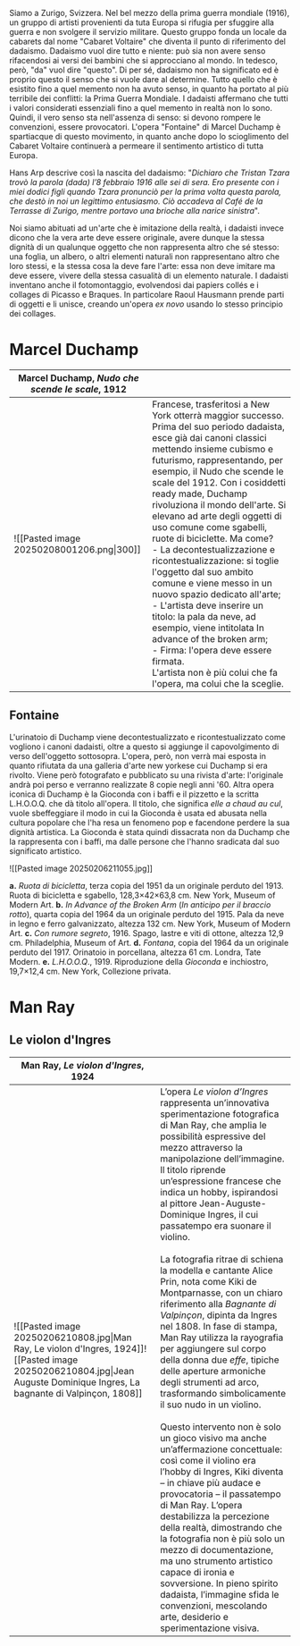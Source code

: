 Siamo a Zurigo, Svizzera. Nel bel mezzo della prima guerra mondiale (1916), un gruppo di artisti provenienti da tuta Europa si rifugia per sfuggire alla guerra e non svolgere il servizio militare. Questo gruppo fonda un locale da cabarets dal nome "Cabaret Voltaire" che diventa il punto di riferimento del dadaismo. Dadaismo vuol dire tutto e niente: può sia non avere senso rifacendosi ai versi dei bambini che si approcciano al mondo. In tedesco, però, "da" vuol dire "questo". Di per sé, dadaismo non ha significato ed è proprio questo il senso che si vuole dare al determine. Tutto quello che è esistito fino a quel memento non ha avuto senso, in quanto ha portato al più terribile dei conflitti: la Prima Guerra Mondiale. I dadaisti affermano che tutti i valori considerati essenziali fino a quel memento in realtà non lo sono. Quindi, il vero senso sta nell'assenza di senso: si devono rompere le convenzioni, essere provocatori. 
L'opera "Fontaine" di Marcel Duchamp è spartiacque di questo movimento, in quanto anche dopo lo scioglimento del Cabaret Voltaire continuerà a permeare il sentimento artistico di tutta Europa.

Hans Arp descrive così la nascita del dadaismo: "_Dichiaro che Tristan Tzara trovò la parola (dada) l’8 febbraio 1916 alle sei di sera. Ero presente con i miei dodici figli quando Tzara pronunciò per la prima volta questa parola, che destò in noi un legittimo entusiasmo. Ciò accadeva al Café de la Terrasse di Zurigo, mentre portavo una brioche alla narice sinistra_".

Noi siamo abituati ad un'arte che è imitazione della realtà, i dadaisti invece dicono che la vera arte deve essere originale, avere dunque la stessa dignità di un qualunque oggetto che non rappresenta altro che sé stesso: una foglia, un albero, o altri elementi naturali non rappresentano altro che loro stessi, e la stessa cosa la deve fare l'arte: essa non deve imitare ma deve essere, vivere della stessa casualità di un elemento naturale. 
I dadaisti inventano anche il fotomontaggio, evolvendosi dai papiers collés e i collages di Picasso e Braques. In particolare Raoul Hausmann prende parti di oggetti e li unisce, creando un'opera *ex novo* usando lo stesso principio dei collages. 

# Marcel Duchamp

| Marcel Duchamp, *Nudo che scende le scale*, 1912 |                                                                                                                                                                                                                                                                                                                                                                                                                                                                                                                                                                                                                                                                                                                                                                                            |
| ------------------------------------------------ | ------------------------------------------------------------------------------------------------------------------------------------------------------------------------------------------------------------------------------------------------------------------------------------------------------------------------------------------------------------------------------------------------------------------------------------------------------------------------------------------------------------------------------------------------------------------------------------------------------------------------------------------------------------------------------------------------------------------------------------------------------------------------------------------ |
| ![[Pasted image 20250208001206.png\|300]]        | Francese, trasferitosi a New York otterrà maggior successo. Prima del suo periodo dadaista, esce già dai canoni classici mettendo insieme cubismo e futurismo, rappresentando, per esempio, il Nudo che scende le scale del 1912. Con i cosiddetti ready made, Duchamp rivoluziona il mondo dell'arte. Si elevano ad arte degli oggetti di uso comune come sgabelli, ruote di biciclette. Ma come?<br>- La decontestualizzazione e ricontestualizzazione: si toglie l'oggetto dal suo ambito comune e viene messo in un nuovo spazio dedicato all'arte;<br>- L'artista deve inserire un titolo: la pala da neve, ad esempio, viene intitolata In advance of the broken arm;<br>- Firma: l'opera deve essere firmata.<br>L'artista non è più colui che fa l'opera, ma colui che la sceglie. |


## Fontaine 

L'urinatoio di Duchamp viene decontestualizzato e ricontestualizzato come vogliono i canoni dadaisti, oltre a questo si aggiunge il capovolgimento di verso dell'oggetto sottosopra. 
L'opera, però, non verrà mai esposta in quanto rifiutata da una galleria d'arte new yorkese cui Duchamp si era rivolto. Viene però fotografato e pubblicato su una rivista d'arte: l'originale andrà poi perso e verranno realizzate 8 copie negli anni '60. 
Altra opera iconica di Duchamp è la Gioconda con i baffi e il pizzetto e la scritta L.H.O.O.Q. che dà titolo all'opera. Il titolo, che significa *elle a chaud au cul*, vuole sbeffeggiare il modo in cui la Gioconda è usata ed abusata nella cultura popolare che l'ha resa un fenomeno pop e facendone perdere la sua dignità artistica. La Gioconda è stata quindi dissacrata non da Duchamp che la rappresenta con i baffi, ma dalle persone che l'hanno sradicata dal suo significato artistico. 

![[Pasted image 20250206211055.jpg]]

**a.** _Ruota di bicicletta_, terza copia del 1951 da un originale perduto del 1913. Ruota di bicicletta e sgabello, 128,3×42×63,8 cm. New York, Museum of Modern Art.
**b.** _In Advance of the Broken Arm_ (_In anticipo per il braccio rotto_), quarta copia del 1964 da un originale perduto del 1915. Pala da neve in legno e ferro galvanizzato, altezza 132 cm. New York, Museum of Modern Art.
**c.** _Con rumore segreto_, 1916. Spago, lastre e viti di ottone, altezza 12,9 cm. Philadelphia, Museum of Art.
**d.** _Fontana_, copia del 1964 da un originale perduto del 1917. Orinatoio in porcellana, altezza 61 cm. Londra, Tate Modern.
**e.** _L.H.O.O.Q_., 1919. Riproduzione della _Gioconda_ e inchiostro, 19,7×12,4 cm. New York, Collezione privata.

# Man Ray

## Le violon d'Ingres

| Man Ray, *Le violon d'Ingres*, 1924                                                                                                                                        |                                                                                                                                                                                                                                                                                                                                                                                                                                                                                                                                                                                                                                                                                                                                                                                                                                                                                                                                                                                                                                                                                                                                                                                                                                                                                                      |
| -------------------------------------------------------------------------------------------------------------------------------------------------------------------------- | ---------------------------------------------------------------------------------------------------------------------------------------------------------------------------------------------------------------------------------------------------------------------------------------------------------------------------------------------------------------------------------------------------------------------------------------------------------------------------------------------------------------------------------------------------------------------------------------------------------------------------------------------------------------------------------------------------------------------------------------------------------------------------------------------------------------------------------------------------------------------------------------------------------------------------------------------------------------------------------------------------------------------------------------------------------------------------------------------------------------------------------------------------------------------------------------------------------------------------------------------------------------------------------------------------- |
| ![[Pasted image 20250206210808.jpg\|Man Ray, Le violon d'Ingres, 1924]]![[Pasted image 20250206210804.jpg\|Jean Auguste Dominique Ingres, La bagnante di Valpinçon, 1808]] | L’opera _Le violon d’Ingres_ rappresenta un’innovativa sperimentazione fotografica di Man Ray, che amplia le possibilità espressive del mezzo attraverso la manipolazione dell’immagine. Il titolo riprende un’espressione francese che indica un hobby, ispirandosi al pittore Jean-Auguste-Dominique Ingres, il cui passatempo era suonare il violino.<br><br>La fotografia ritrae di schiena la modella e cantante Alice Prin, nota come Kiki de Montparnasse, con un chiaro riferimento alla _Bagnante di Valpinçon_, dipinta da Ingres nel 1808. In fase di stampa, Man Ray utilizza la rayografia per aggiungere sul corpo della donna due _effe_, tipiche delle aperture armoniche degli strumenti ad arco, trasformando simbolicamente il suo nudo in un violino.<br><br>Questo intervento non è solo un gioco visivo ma anche un’affermazione concettuale: così come il violino era l’hobby di Ingres, Kiki diventa – in chiave più audace e provocatoria – il passatempo di Man Ray. L’opera destabilizza la percezione della realtà, dimostrando che la fotografia non è più solo un mezzo di documentazione, ma uno strumento artistico capace di ironia e sovversione. In pieno spirito dadaista, l’immagine sfida le convenzioni, mescolando arte, desiderio e sperimentazione visiva. |
